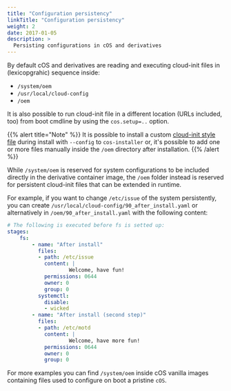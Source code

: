 ```yaml
---
title: "Configuration persistency"
linkTitle: "Configuration persistency"
weight: 2
date: 2017-01-05
description: >
  Persisting configurations in cOS and derivatives
---
```



By default cOS and derivatives are reading and executing cloud-init files in (lexicopgrahic) sequence inside:

- `/system/oem`
- `/usr/local/cloud-config` 
- `/oem` 

It is also possible to run cloud-init file in a different location (URLs included, too) from boot cmdline by using  the `cos.setup=..` option.

{{% alert title="Note" %}}
It is possible to install a custom [cloud-init style file](../../reference/cloud_init/) during install with `--config` to `cos-installer` or, it's possible to add one or more files manually inside the `/oem` directory after installation.
{{% /alert %}}

While `/system/oem` is reserved for system configurations to be included directly in the derivative container image, the `/oem` folder instead is reserved for persistent cloud-init files that can be extended in runtime.

For example, if you want to change `/etc/issue` of the system persistently, you can create `/usr/local/cloud-config/90_after_install.yaml` or alternatively in `/oem/90_after_install.yaml` with the following content:

```yaml
# The following is executed before fs is setted up:
stages:
    fs:
        - name: "After install"
          files:
          - path: /etc/issue
            content: |
                    Welcome, have fun!
            permissions: 0644
            owner: 0
            group: 0
          systemctl:
            disable:
            - wicked
        - name: "After install (second step)"
          files:
          - path: /etc/motd
            content: |
                    Welcome, have more fun!
            permissions: 0644
            owner: 0
            group: 0
```

For more examples you can find `/system/oem` inside cOS vanilla images containing files used to configure on boot a pristine `cOS`. 